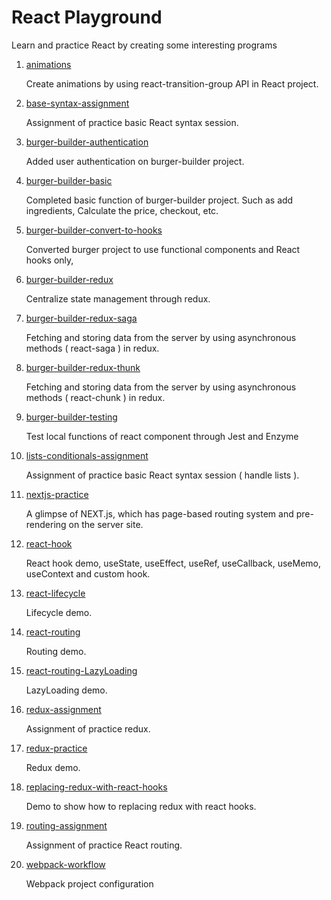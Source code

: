 # React Playground
Learn and practice React by creating some interesting programs

1. [animations](https://github.com/Yanhong95/ReactPlayground/tree/master/animations)

   Create animations by using react-transition-group API in React project.

2. [base-syntax-assignment](https://github.com/Yanhong95/ReactPlayground/tree/master/base-syntax-assignment)

   Assignment of practice basic React syntax session.

3. [burger-builder-authentication](https://github.com/Yanhong95/ReactPlayground/tree/master/burger-builder-authentication)

   Added user authentication on burger-builder project.

4. [burger-builder-basic](https://github.com/Yanhong95/ReactPlayground/tree/master/burger-builder-basic)

   Completed basic function of burger-builder project. Such as add ingredients, Calculate the price, checkout, etc.

5. [burger-builder-convert-to-hooks](https://github.com/Yanhong95/ReactPlayground/tree/master/burger-builder-convert-to-hooks)

   Converted burger project to use functional components and React hooks only,

6. [burger-builder-redux](https://github.com/Yanhong95/ReactPlayground/tree/master/burger-builder-redux)

   Centralize state management through redux.

7. [burger-builder-redux-saga](https://github.com/Yanhong95/ReactPlayground/tree/master/burger-builder-redux-saga)

   Fetching and storing data from the server by using asynchronous methods ( react-saga ) in redux.

8. [burger-builder-redux-thunk](https://github.com/Yanhong95/ReactPlayground/tree/master/burger-builder-redux-thunk)

   Fetching and storing data from the server by using asynchronous methods ( react-chunk ) in redux.

9. [burger-builder-testing](https://github.com/Yanhong95/ReactPlayground/tree/master/burger-builder-testing)

    Test local functions of react component through Jest and Enzyme

10. [lists-conditionals-assignment](https://github.com/Yanhong95/ReactPlayground/tree/master/lists-conditionals-assignment)

    Assignment of practice basic React syntax session ( handle lists ).

11. [nextjs-practice](https://github.com/Yanhong95/ReactPlayground/tree/master/nextjs)

    A glimpse of NEXT.js, which has page-based routing system and pre-rendering on the server site.

12. [react-hook](https://github.com/Yanhong95/ReactPlayground/tree/master/react-hook)

    React hook demo, useState, useEffect, useRef, useCallback, useMemo, useContext and custom hook.

13. [react-lifecycle](https://github.com/Yanhong95/ReactPlayground/tree/master/my-lifecycle)

    Lifecycle demo.

14. [react-routing](https://github.com/Yanhong95/ReactPlayground/tree/master/react-routing)

    Routing demo.

15. [react-routing-LazyLoading](https://github.com/Yanhong95/ReactPlayground/tree/master/react-routing-LazyLoading)

    LazyLoading demo.

16. [redux-assignment](https://github.com/Yanhong95/ReactPlayground/tree/master/redux-assignment)

    Assignment of practice redux.

17. [redux-practice](https://github.com/Yanhong95/ReactPlayground/tree/master/redux-practice)

    Redux demo.

18. [replacing-redux-with-react-hooks](https://github.com/Yanhong95/ReactPlayground/tree/master/replacing-redux-with-react-hooks)

    Demo to show how to replacing redux with react hooks.

19. [routing-assignment](https://github.com/Yanhong95/ReactPlayground/tree/master/routing-assignment)

    Assignment of practice React routing.

20. [webpack-workflow](https://github.com/Yanhong95/ReactPlayground/tree/master/webpack-workflow)

    Webpack project configuration